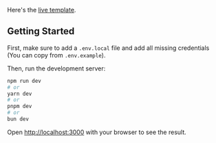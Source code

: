 Here's the [live template](https://lecturekit-template-1.vercel.app).

## Getting Started

First, make sure to add a `.env.local` file and add all missing credentials (You can copy from `.env.example`).

Then, run the development server:

```bash
npm run dev
# or
yarn dev
# or
pnpm dev
# or
bun dev
```

Open [http://localhost:3000](http://localhost:3000) with your browser to see the result.
